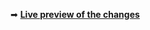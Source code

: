 <!-- Thank you for contributing to the Primerpedia project! -->
<!-- If applicable, please use the following URL template to provide a preview of the changes: -->

➡ [**Live preview of the changes**](http://rawgit.com/{USERNAME}/primerpedia/{BRANCH-NAME}/index.html)
